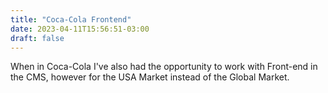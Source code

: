 ```yaml
---
title: "Coca-Cola Frontend"
date: 2023-04-11T15:56:51-03:00
draft: false
---
```

When in Coca-Cola I've also had the opportunity to work with Front-end in the CMS, however for the USA Market instead of the Global Market. 

